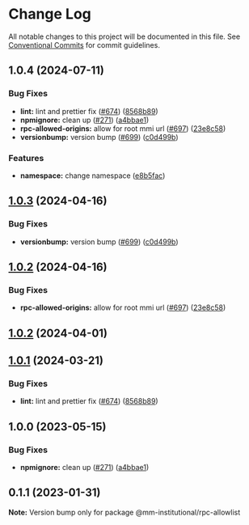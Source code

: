 # Change Log

All notable changes to this project will be documented in this file.
See [Conventional Commits](https://conventionalcommits.org) for commit guidelines.

## 1.0.4 (2024-07-11)

### Bug Fixes

- **lint:** lint and prettier fix ([#674](https://github.com/consensys-vertical-apps/metamask-institutional/issues/674)) ([8568b89](https://github.com/consensys-vertical-apps/metamask-institutional/commit/8568b89408f8b12e3a9cedd4f4fb4bb47a930106))
- **npmignore:** clean up ([#271](https://github.com/consensys-vertical-apps/metamask-institutional/issues/271)) ([a4bbae1](https://github.com/consensys-vertical-apps/metamask-institutional/commit/a4bbae1887ef3cead82b58bd2ec14fbfcd40f662))
- **rpc-allowed-origins:** allow for root mmi url ([#697](https://github.com/consensys-vertical-apps/metamask-institutional/issues/697)) ([23e8c58](https://github.com/consensys-vertical-apps/metamask-institutional/commit/23e8c58fdfc108d65a47187b7de5143dd64b6fe7))
- **versionbump:** version bump ([#699](https://github.com/consensys-vertical-apps/metamask-institutional/issues/699)) ([c0d499b](https://github.com/consensys-vertical-apps/metamask-institutional/commit/c0d499b3f7e3930908482935819437d543428908))

### Features

- **namespace:** change namespace ([e8b5fac](https://github.com/consensys-vertical-apps/metamask-institutional/commit/e8b5fac50b8b59e69906fdf828185064b1b0e4e8))

## [1.0.3](https://github.com/consensys-vertical-apps/metamask-institutional/compare/rpc-allowlist-v1.0.2...rpc-allowlist-v1.0.3) (2024-04-16)

### Bug Fixes

- **versionbump:** version bump ([#699](https://github.com/consensys-vertical-apps/metamask-institutional/issues/699)) ([c0d499b](https://github.com/consensys-vertical-apps/metamask-institutional/commit/c0d499b3f7e3930908482935819437d543428908))

## [1.0.2](https://github.com/consensys-vertical-apps/metamask-institutional/compare/rpc-allowlist-v1.0.1...rpc-allowlist-v1.0.2) (2024-04-16)

### Bug Fixes

- **rpc-allowed-origins:** allow for root mmi url ([#697](https://github.com/consensys-vertical-apps/metamask-institutional/issues/697)) ([23e8c58](https://github.com/consensys-vertical-apps/metamask-institutional/commit/23e8c58fdfc108d65a47187b7de5143dd64b6fe7))

## [1.0.2](https://github.com/consensys-vertical-apps/metamask-institutional/compare/rpc-allowlist-v1.0.1...rpc-allowlist-v1.0.2) (2024-04-01)

## [1.0.1](https://github.com/consensys-vertical-apps/metamask-institutional/compare/rpc-allowlist-v1.0.0...rpc-allowlist-v1.0.1) (2024-03-21)

### Bug Fixes

- **lint:** lint and prettier fix ([#674](https://github.com/consensys-vertical-apps/metamask-institutional/issues/674)) ([8568b89](https://github.com/consensys-vertical-apps/metamask-institutional/commit/8568b89408f8b12e3a9cedd4f4fb4bb47a930106))

## 1.0.0 (2023-05-15)

### Bug Fixes

- **npmignore:** clean up ([#271](https://github.com/consensys-vertical-apps/metamask-institutional/issues/271)) ([a4bbae1](https://github.com/consensys-vertical-apps/metamask-institutional/commit/a4bbae1887ef3cead82b58bd2ec14fbfcd40f662))

## 0.1.1 (2023-01-31)

**Note:** Version bump only for package @mm-institutional/rpc-allowlist
